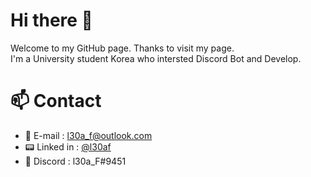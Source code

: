 # Hi there 👋
Welcome to my GitHub page. Thanks to visit my page.   
I'm a University student Korea who intersted Discord Bot and Develop.

# 📫 Contact
- 📧 E-mail : l30a_f@outlook.com
- 📟 Linked in : [@l30af](https://www.linkedin.com/in/l30af/)
- 💬 Discord : l30a_F#9451

<!--
**l30af/l30af** is a ✨ _special_ ✨ repository because its `README.md` (this file) appears on your GitHub profile.

Here are some ideas to get you started:

- 🔭 I’m currently working on ...
- 🌱 I’m currently learning ...
- 👯 I’m looking to collaborate on ...
- 🤔 I’m looking for help with ...
- 💬 Ask me about ...
- 📫 How to reach me: ...
- 😄 Pronouns: ...
- ⚡ Fun fact: ...
-->
